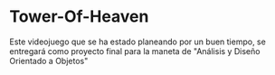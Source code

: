 # Tower-Of-Heaven
Este videojuego que se ha estado planeando por un buen tiempo, se entregará como proyecto final para la maneta de "Análisis y Diseño Orientado a Objetos"
